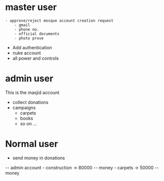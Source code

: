 # master user
    - approve/reject mosque account creation request
        - gmail
        - phone no.
        - official documents
        - photo prove

- Add authentication
- nuke account
- all power and controls

# admin user
This is the masjid account
- collect donations
- campaigns
    - carpets
    - books
    - so on ...

# Normal user
- send money in donations


-- admin account
    - construction -> 80000
        -- money
    - carpets -> 50000
        -- money